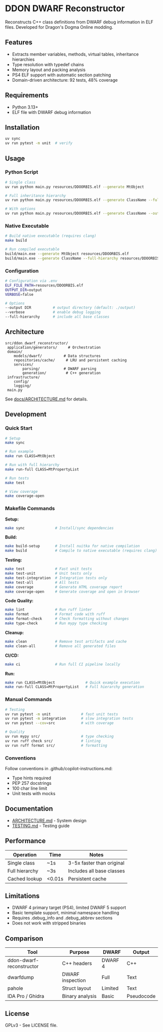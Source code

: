 ﻿# DDON DWARF Reconstructor

Reconstructs C++ class definitions from DWARF debug information in ELF files. Developed for Dragon's Dogma Online modding.

## Features

- Extracts member variables, methods, virtual tables, inheritance hierarchies
- Type resolution with typedef chains
- Memory layout and packing analysis
- PS4 ELF support with automatic section patching
- Domain-driven architecture: 92 tests, 48% coverage

## Requirements

- Python 3.13+
- ELF file with DWARF debug information

## Installation

```bash
uv sync
uv run pytest -m unit  # verify
```

## Usage

### Python Script

```bash
# Single class
uv run python main.py resources/DDOORBIS.elf --generate MtObject

# Full inheritance hierarchy
uv run python main.py resources/DDOORBIS.elf --generate ClassName --full-hierarchy

# With options
uv run python main.py resources/DDOORBIS.elf --generate ClassName --output dir/ --verbose
```

### Native Executable

```bash
# Build native executable (requires clang)
make build

# Run compiled executable
build/main.exe --generate MtObject resources/DDOORBIS.elf
build/main.exe --generate ClassName --full-hierarchy resources/DDOORBIS.elf
```

### Configuration

```bash
# Configuration via .env
ELF_FILE_PATH=resources/DDOORBIS.elf
OUTPUT_DIR=output
VERBOSE=false

# Options
--output DIR          # output directory (default: ./output)
--verbose             # enable debug logging
--full-hierarchy      # include all base classes
```

## Architecture

```
src/ddon_dwarf_reconstructor/
 application/generators/     # Orchestration
 domain/
    models/dwarf/          # Data structures
    repositories/cache/     # LRU and persistent caching
    services/
        parsing/           # DWARF parsing
        generation/         # C++ generation
 infrastructure/
    config/
    logging/
 main.py
```

See [docs/ARCHITECTURE.md](docs/ARCHITECTURE.md) for details.

## Development

### Quick Start

```bash
# Setup
make sync

# Run example
make run CLASS=MtObject

# Run with full hierarchy
make run-full CLASS=MtPropertyList

# Run tests
make test

# View coverage
make coverage-open
```

### Makefile Commands

**Setup:**

```bash
make sync              # Install/sync dependencies
```

**Build:**

```bash
make build-setup       # Install nuitka for native compilation
make build             # Compile to native executable (requires clang)
```

**Testing:**

```bash
make test              # Fast unit tests
make test-unit         # Unit tests only
make test-integration  # Integration tests only
make test-all          # All tests
make coverage          # Generate HTML coverage report
make coverage-open     # Generate coverage and open in browser
```

**Code Quality:**

```bash
make lint              # Run ruff linter
make format            # Format code with ruff
make format-check      # Check formatting without changes
make type-check        # Run mypy type checking
```

**Cleanup:**

```bash
make clean             # Remove test artifacts and cache
make clean-all         # Remove all generated files
```

**CI/CD:**

```bash
make ci                # Run full CI pipeline locally
```

**Run:**

```bash
make run CLASS=MtObject              # Quick example execution
make run-full CLASS=MtPropertyList   # Full hierarchy generation
```

### Manual Commands

```bash
# Testing
uv run pytest -m unit              # fast unit tests
uv run pytest -m integration       # slow integration tests
uv run pytest --cov=src            # with coverage

# Quality
uv run mypy src/                   # type checking
uv run ruff check src/             # linting
uv run ruff format src/            # formatting
```

### Conventions

Follow conventions in .github/copilot-instructions.md:

- Type hints required
- PEP 257 docstrings  
- 100 char line limit
- Unit tests with mocks

## Documentation

- [ARCHITECTURE.md](docs/ARCHITECTURE.md) - System design
- [TESTING.md](docs/TESTING.md) - Testing guide

## Performance

| Operation | Time | Notes |
|-----------|------|-------|
| Single class | ~1s | 3-5x faster than original |
| Full hierarchy | ~3s | Includes all base classes |
| Cached lookup | <0.01s | Persistent cache |

## Limitations

- DWARF 4 primary target (PS4), limited DWARF 5 support
- Basic template support, minimal namespace handling
- Requires .debug_info and .debug_abbrev sections
- Does not work with stripped binaries

## Comparison

| Tool | Purpose | DWARF | Output |
|------|---------|-------|--------|
| ddon-dwarf-reconstructor | C++ headers | DWARF 4 | C++ |
| dwarfdump | DWARF inspection | Full | Text |
| pahole | Struct layout | Limited | Text |
| IDA Pro / Ghidra | Binary analysis | Basic | Pseudocode |

## License

GPLv3 - See LICENSE file.

